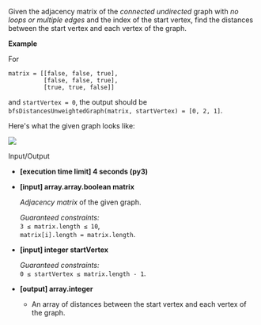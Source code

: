 
Given the  adjacency matrix  of the  _connected undirected_  graph with  _no loops or multiple edges_  and the index of the start vertex, find the distances between the start vertex and each vertex of the graph.

**Example**

For

    matrix = [[false, false, true], 
		      [false, false, true], 
		      [true, true, false]] 

and  `startVertex = 0`, the output should be  
`bfsDistancesUnweightedGraph(matrix, startVertex) = [0, 2, 1]`.

Here's what the given graph looks like:

![](https://codefightsuserpics.s3.amazonaws.com/tasks/bfsDistancesUnweightedGraph/img/example.png?_tm=1530791205968)

Input/Output

-   **[execution time limit] 4 seconds (py3)**
    
-   **[input] array.array.boolean matrix**
    
    _Adjacency matrix_  of the given graph.
    
    _Guaranteed constraints:_  
    `3 ≤ matrix.length ≤ 10`,  
    `matrix[i].length = matrix.length`.
    
-   **[input] integer startVertex**
    
    _Guaranteed constraints:_  
    `0 ≤ startVertex ≤ matrix.length - 1`.
    
-   **[output] array.integer**
    
    -   An array of distances between the start vertex and each vertex of the graph.